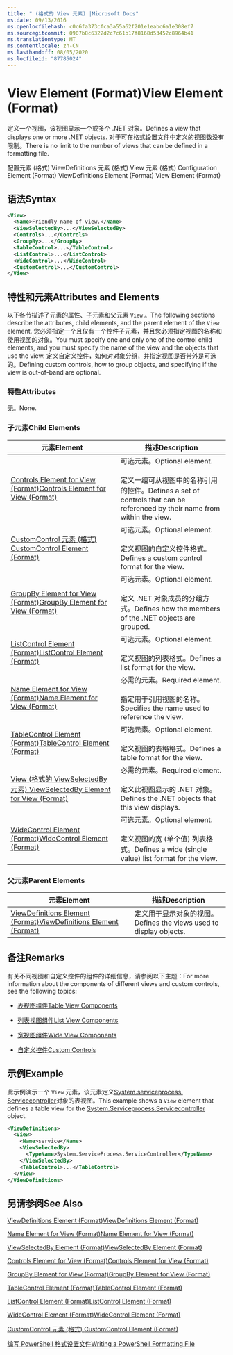 ```yaml
---
title: " (格式的 View 元素) |Microsoft Docs"
ms.date: 09/13/2016
ms.openlocfilehash: c0c6fa373cfca3a55a62f201e1eabc6a1e308ef7
ms.sourcegitcommit: 0907b8c6322d2c7c61b17f8168d53452c8964b41
ms.translationtype: MT
ms.contentlocale: zh-CN
ms.lasthandoff: 08/05/2020
ms.locfileid: "87785024"
---
```

# <a name="view-element-format"></a><span data-ttu-id="21405-102">View Element (Format)</span><span class="sxs-lookup"><span data-stu-id="21405-102">View Element (Format)</span></span>

<span data-ttu-id="21405-103">定义一个视图，该视图显示一个或多个 .NET 对象。</span><span class="sxs-lookup"><span data-stu-id="21405-103">Defines a view that displays one or more .NET objects.</span></span> <span data-ttu-id="21405-104">对于可在格式设置文件中定义的视图数没有限制。</span><span class="sxs-lookup"><span data-stu-id="21405-104">There is no limit to the number of views that can be defined in a formatting file.</span></span>

<span data-ttu-id="21405-105">配置元素 (格式) ViewDefinitions 元素 (格式) View 元素 (格式) </span><span class="sxs-lookup"><span data-stu-id="21405-105">Configuration Element (Format) ViewDefinitions Element (Format) View Element (Format)</span></span>

## <a name="syntax"></a><span data-ttu-id="21405-106">语法</span><span class="sxs-lookup"><span data-stu-id="21405-106">Syntax</span></span>

```xml
<View>
  <Name>Friendly name of view.</Name>
  <ViewSelectedBy>...</ViewSelectedBy>
  <Controls>...</Controls>
  <GroupBy>...</GroupBy>
  <TableControl>...</TableControl>
  <ListControl>...</ListControl>
  <WideControl>...</WideControl>
  <CustomControl>...</CustomControl>
</View>
```

## <a name="attributes-and-elements"></a><span data-ttu-id="21405-107">特性和元素</span><span class="sxs-lookup"><span data-stu-id="21405-107">Attributes and Elements</span></span>

<span data-ttu-id="21405-108">以下各节描述了元素的属性、子元素和父元素 `View` 。</span><span class="sxs-lookup"><span data-stu-id="21405-108">The following sections describe the attributes, child elements, and the parent element of the `View` element.</span></span> <span data-ttu-id="21405-109">您必须指定一个且仅有一个控件子元素，并且您必须指定视图的名称和使用视图的对象。</span><span class="sxs-lookup"><span data-stu-id="21405-109">You must specify one and only one of the control child elements, and you must specify the name of the view and the objects that use the view.</span></span> <span data-ttu-id="21405-110">定义自定义控件，如何对对象分组，并指定视图是否带外是可选的。</span><span class="sxs-lookup"><span data-stu-id="21405-110">Defining custom controls, how to group objects, and specifying if the view is out-of-band are optional.</span></span>

### <a name="attributes"></a><span data-ttu-id="21405-111">特性</span><span class="sxs-lookup"><span data-stu-id="21405-111">Attributes</span></span>

<span data-ttu-id="21405-112">无。</span><span class="sxs-lookup"><span data-stu-id="21405-112">None.</span></span>

### <a name="child-elements"></a><span data-ttu-id="21405-113">子元素</span><span class="sxs-lookup"><span data-stu-id="21405-113">Child Elements</span></span>

|<span data-ttu-id="21405-114">元素</span><span class="sxs-lookup"><span data-stu-id="21405-114">Element</span></span>|<span data-ttu-id="21405-115">描述</span><span class="sxs-lookup"><span data-stu-id="21405-115">Description</span></span>|
|-------------|-----------------|
|[<span data-ttu-id="21405-116">Controls Element for View (Format)</span><span class="sxs-lookup"><span data-stu-id="21405-116">Controls Element for View (Format)</span></span>](./controls-element-for-view-format.md)|<span data-ttu-id="21405-117">可选元素。</span><span class="sxs-lookup"><span data-stu-id="21405-117">Optional element.</span></span><br /><br /> <span data-ttu-id="21405-118">定义一组可从视图中的名称引用的控件。</span><span class="sxs-lookup"><span data-stu-id="21405-118">Defines a set of controls that can be referenced by their name from within the view.</span></span>|
|[<span data-ttu-id="21405-119">CustomControl 元素 (格式) </span><span class="sxs-lookup"><span data-stu-id="21405-119">CustomControl Element (Format)</span></span>](./customcontrol-element-for-groupby-format.md)|<span data-ttu-id="21405-120">可选元素。</span><span class="sxs-lookup"><span data-stu-id="21405-120">Optional element.</span></span><br /><br /> <span data-ttu-id="21405-121">定义视图的自定义控件格式。</span><span class="sxs-lookup"><span data-stu-id="21405-121">Defines a custom control format for the view.</span></span>|
|[<span data-ttu-id="21405-122">GroupBy Element for View (Format)</span><span class="sxs-lookup"><span data-stu-id="21405-122">GroupBy Element for View (Format)</span></span>](./groupby-element-for-view-format.md)|<span data-ttu-id="21405-123">可选元素。</span><span class="sxs-lookup"><span data-stu-id="21405-123">Optional element.</span></span><br /><br /> <span data-ttu-id="21405-124">定义 .NET 对象成员的分组方式。</span><span class="sxs-lookup"><span data-stu-id="21405-124">Defines how the members of the .NET objects are grouped.</span></span>|
|[<span data-ttu-id="21405-125">ListControl Element (Format)</span><span class="sxs-lookup"><span data-stu-id="21405-125">ListControl Element (Format)</span></span>](./listcontrol-element-format.md)|<span data-ttu-id="21405-126">可选元素。</span><span class="sxs-lookup"><span data-stu-id="21405-126">Optional element.</span></span><br /><br /> <span data-ttu-id="21405-127">定义视图的列表格式。</span><span class="sxs-lookup"><span data-stu-id="21405-127">Defines a list format for the view.</span></span>|
|[<span data-ttu-id="21405-128">Name Element for View (Format)</span><span class="sxs-lookup"><span data-stu-id="21405-128">Name Element for View (Format)</span></span>](./name-element-for-view-format.md)|<span data-ttu-id="21405-129">必需的元素。</span><span class="sxs-lookup"><span data-stu-id="21405-129">Required element.</span></span><br /><br /> <span data-ttu-id="21405-130">指定用于引用视图的名称。</span><span class="sxs-lookup"><span data-stu-id="21405-130">Specifies the name used to reference the view.</span></span>|
|[<span data-ttu-id="21405-131">TableControl Element (Format)</span><span class="sxs-lookup"><span data-stu-id="21405-131">TableControl Element (Format)</span></span>](./tablecontrol-element-format.md)|<span data-ttu-id="21405-132">可选元素。</span><span class="sxs-lookup"><span data-stu-id="21405-132">Optional element.</span></span><br /><br /> <span data-ttu-id="21405-133">定义视图的表格格式。</span><span class="sxs-lookup"><span data-stu-id="21405-133">Defines a table format for the view.</span></span>|
|[<span data-ttu-id="21405-134">View (格式的 ViewSelectedBy 元素) </span><span class="sxs-lookup"><span data-stu-id="21405-134">ViewSelectedBy Element for View (Format)</span></span>](./viewselectedby-element-format.md)|<span data-ttu-id="21405-135">必需的元素。</span><span class="sxs-lookup"><span data-stu-id="21405-135">Required element.</span></span><br /><br /> <span data-ttu-id="21405-136">定义此视图显示的 .NET 对象。</span><span class="sxs-lookup"><span data-stu-id="21405-136">Defines the .NET objects that this view displays.</span></span>|
|[<span data-ttu-id="21405-137">WideControl Element (Format)</span><span class="sxs-lookup"><span data-stu-id="21405-137">WideControl Element (Format)</span></span>](./widecontrol-element-format.md)|<span data-ttu-id="21405-138">可选元素。</span><span class="sxs-lookup"><span data-stu-id="21405-138">Optional element.</span></span><br /><br /> <span data-ttu-id="21405-139">定义视图的宽 (单个值) 列表格式。</span><span class="sxs-lookup"><span data-stu-id="21405-139">Defines a wide (single value) list format for the view.</span></span>|

### <a name="parent-elements"></a><span data-ttu-id="21405-140">父元素</span><span class="sxs-lookup"><span data-stu-id="21405-140">Parent Elements</span></span>

|<span data-ttu-id="21405-141">元素</span><span class="sxs-lookup"><span data-stu-id="21405-141">Element</span></span>|<span data-ttu-id="21405-142">描述</span><span class="sxs-lookup"><span data-stu-id="21405-142">Description</span></span>|
|-------------|-----------------|
|[<span data-ttu-id="21405-143">ViewDefinitions Element (Format)</span><span class="sxs-lookup"><span data-stu-id="21405-143">ViewDefinitions Element (Format)</span></span>](./viewdefinitions-element-format.md)|<span data-ttu-id="21405-144">定义用于显示对象的视图。</span><span class="sxs-lookup"><span data-stu-id="21405-144">Defines the views used to display objects.</span></span>|

## <a name="remarks"></a><span data-ttu-id="21405-145">备注</span><span class="sxs-lookup"><span data-stu-id="21405-145">Remarks</span></span>

<span data-ttu-id="21405-146">有关不同视图和自定义控件的组件的详细信息，请参阅以下主题：</span><span class="sxs-lookup"><span data-stu-id="21405-146">For more information about the components of different views and custom controls, see the following topics:</span></span>

- [<span data-ttu-id="21405-147">表视图组件</span><span class="sxs-lookup"><span data-stu-id="21405-147">Table View Components</span></span>](./creating-a-table-view.md)

- [<span data-ttu-id="21405-148">列表视图组件</span><span class="sxs-lookup"><span data-stu-id="21405-148">List View Components</span></span>](./creating-a-list-view.md)

- [<span data-ttu-id="21405-149">宽视图组件</span><span class="sxs-lookup"><span data-stu-id="21405-149">Wide View Components</span></span>](./creating-a-wide-view.md)

- [<span data-ttu-id="21405-150">自定义控件</span><span class="sxs-lookup"><span data-stu-id="21405-150">Custom Controls</span></span>](./creating-custom-controls.md)

## <a name="example"></a><span data-ttu-id="21405-151">示例</span><span class="sxs-lookup"><span data-stu-id="21405-151">Example</span></span>

<span data-ttu-id="21405-152">此示例演示一个 `View` 元素，该元素定义[System.serviceprocess. Servicecontroller](/dotnet/api/System.ServiceProcess.ServiceController)对象的表视图。</span><span class="sxs-lookup"><span data-stu-id="21405-152">This example shows a `View` element that defines a table view for the [System.Serviceprocess.Servicecontroller](/dotnet/api/System.ServiceProcess.ServiceController) object.</span></span>

```xml
<ViewDefinitions>
  <View>
    <Name>service</Name>
    <ViewSelectedBy>
      <TypeName>System.ServiceProcess.ServiceController</TypeName>
    </ViewSelectedBy>
    <TableControl>...</TableControl>
  </View>
</ViewDefinitions>

```

## <a name="see-also"></a><span data-ttu-id="21405-153">另请参阅</span><span class="sxs-lookup"><span data-stu-id="21405-153">See Also</span></span>

[<span data-ttu-id="21405-154">ViewDefinitions Element (Format)</span><span class="sxs-lookup"><span data-stu-id="21405-154">ViewDefinitions Element (Format)</span></span>](./viewdefinitions-element-format.md)

[<span data-ttu-id="21405-155">Name Element for View (Format)</span><span class="sxs-lookup"><span data-stu-id="21405-155">Name Element for View (Format)</span></span>](./name-element-for-view-format.md)

[<span data-ttu-id="21405-156">ViewSelectedBy Element (Format)</span><span class="sxs-lookup"><span data-stu-id="21405-156">ViewSelectedBy Element (Format)</span></span>](./viewselectedby-element-format.md)

[<span data-ttu-id="21405-157">Controls Element for View (Format)</span><span class="sxs-lookup"><span data-stu-id="21405-157">Controls Element for View (Format)</span></span>](./controls-element-for-view-format.md)

[<span data-ttu-id="21405-158">GroupBy Element for View (Format)</span><span class="sxs-lookup"><span data-stu-id="21405-158">GroupBy Element for View (Format)</span></span>](./groupby-element-for-view-format.md)

[<span data-ttu-id="21405-159">TableControl Element (Format)</span><span class="sxs-lookup"><span data-stu-id="21405-159">TableControl Element (Format)</span></span>](./tablecontrol-element-format.md)

[<span data-ttu-id="21405-160">ListControl Element (Format)</span><span class="sxs-lookup"><span data-stu-id="21405-160">ListControl Element (Format)</span></span>](./listcontrol-element-format.md)

[<span data-ttu-id="21405-161">WideControl Element (Format)</span><span class="sxs-lookup"><span data-stu-id="21405-161">WideControl Element (Format)</span></span>](./widecontrol-element-format.md)

[<span data-ttu-id="21405-162">CustomControl 元素 (格式) </span><span class="sxs-lookup"><span data-stu-id="21405-162">CustomControl Element (Format)</span></span>](./customcontrol-element-for-groupby-format.md)

[<span data-ttu-id="21405-163">编写 PowerShell 格式设置文件</span><span class="sxs-lookup"><span data-stu-id="21405-163">Writing a PowerShell Formatting File</span></span>](./writing-a-powershell-formatting-file.md)
